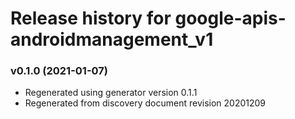 # Release history for google-apis-androidmanagement_v1

### v0.1.0 (2021-01-07)

* Regenerated using generator version 0.1.1
* Regenerated from discovery document revision 20201209

